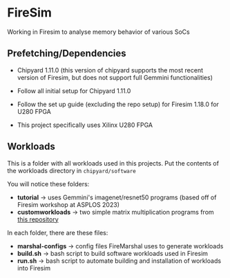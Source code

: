# FireSim
Working in Firesim to analyse memory behavior of various SoCs

## Prefetching/Dependencies
- Chipyard 1.11.0 (this version of chipyard supports the most recent version of Firesim, but does not support full Gemmini functionalities)
- Follow all initial setup for Chipyard 1.11.0
- Follow the set up guide (excluding the repo setup) for Firesim 1.18.0 for U280 FPGA

- This project specifically uses Xilinx U280 FPGA

## Workloads
This is a folder with all workloads used in this projects. Put the contents of the workloads directory in `chipyard/software` 

You will notice these folders:
- **tutorial** -> uses Gemmini's imagenet/resnet50 programs (based off of Firesim workshop at ASPLOS 2023)
- **customworkloads** -> two simple matrix multiplication programs from [this repository](https://github.com/stevenyuser/gemmini-stuff/tree/main)

In each folder, there are these files:
- **marshal-configs** -> config files FireMarshal uses to generate workloads
- **build.sh** -> bash script to build software workloads used in Firesim
- **run.sh** -> bash script to automate building and installation of workloads into Firesim

